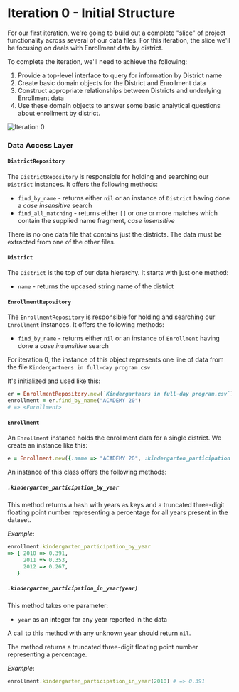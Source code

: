 # Iteration 0 - Initial Structure

For our first iteration, we're going to build out a complete "slice"
of project functionality across several of our data files.
For this iteration, the slice we'll be focusing on deals with Enrollment
data by district.

To complete the iteration, we'll need to achieve the following:

1. Provide a top-level interface to query for information by District
name
2. Create basic domain objects for the District and Enrollment data
3. Construct appropriate relationships between Districts and underlying
Enrollment data
4. Use these domain objects to answer some basic analytical questions
about enrollment by district.

![Iteration 0](http://i.imgur.com/hKqZTWG.png)

### Data Access Layer

#### `DistrictRepository`

The `DistrictRepository` is responsible for holding and searching our `District`
instances. It offers the following methods:

* `find_by_name` - returns either `nil` or an instance of `District` having done a *case insensitive* search
* `find_all_matching` - returns either `[]` or one or more matches which contain the supplied name fragment, *case insensitive*

There is no one data file that contains just the districts. The data must be extracted from one of the other files.

#### `District`

The `District` is the top of our data hierarchy. It starts with just one method:

* `name` - returns the upcased string name of the district

#### `EnrollmentRepository`

The `EnrollmentRepository` is responsible for holding and searching our `Enrollment`
instances. It offers the following methods:

* `find_by_name` - returns either `nil` or an instance of `Enrollment` having done a *case insensitive* search

For iteration 0, the instance of this object represents one line of data from the file `Kindergartners in full-day program.csv`

It's initialized and used like this:

```ruby
er = EnrollmentRepository.new(`Kindergartners in full-day program.csv`)
enrollment = er.find_by_name("ACADEMY 20")
# => <Enrollment>
```

#### `Enrollment`

An `Enrollment` instance holds the enrollment data for a single district. We create an instance like this:

```ruby
e = Enrollment.new({:name => "ACADEMY 20", :kindergarten_participation => {2010 => 0.3915, 2011 => 0.35356, 2012 => 0.2677})
```

An instance of this class offers the following methods:

##### `.kindergarten_participation_by_year`

This method returns a hash with years as keys and a truncated three-digit floating point number representing a percentage for all years present in the dataset.

*Example*:

```ruby
enrollment.kindergarten_participation_by_year
=> { 2010 => 0.391,
     2011 => 0.353,
     2012 => 0.267,
   }
```

##### `.kindergarten_participation_in_year(year)`

This method takes one parameter:

* `year` as an integer for any year reported in the data

A call to this method with any unknown `year` should return `nil`.

The method returns a truncated three-digit floating point number representing a percentage.

*Example*:

```ruby
enrollment.kindergarten_participation_in_year(2010) # => 0.391
```
